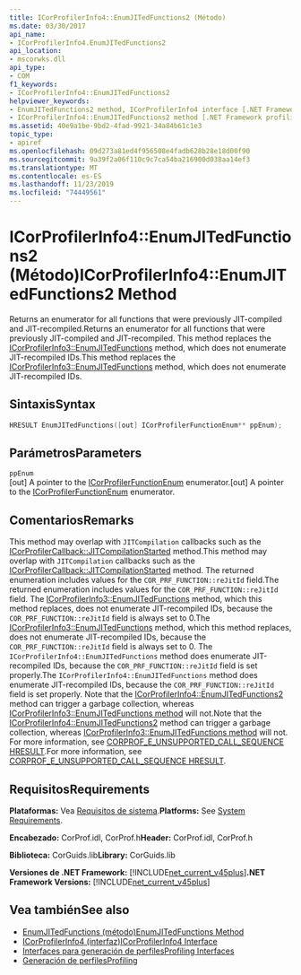 ```yaml
---
title: ICorProfilerInfo4::EnumJITedFunctions2 (Método)
ms.date: 03/30/2017
api_name:
- ICorProfilerInfo4.EnumJITedFunctions2
api_location:
- mscorwks.dll
api_type:
- COM
f1_keywords:
- ICorProfilerInfo4::EnumJITedFunctions2
helpviewer_keywords:
- EnumJITedFunctions2 method, ICorProfilerInfo4 interface [.NET Framework profiling]
- ICorProfilerInfo4::EnumJITedFunctions2 method [.NET Framework profiling]
ms.assetid: 40e9a1be-9bd2-4fad-9921-34a84b61c1e3
topic_type:
- apiref
ms.openlocfilehash: 09d273a81ed4f956508e4fadb628b28e18d00f90
ms.sourcegitcommit: 9a39f2a06f110c9c7ca54ba216900d038aa14ef3
ms.translationtype: MT
ms.contentlocale: es-ES
ms.lasthandoff: 11/23/2019
ms.locfileid: "74449561"
---
```

# <a name="icorprofilerinfo4enumjitedfunctions2-method"></a><span data-ttu-id="0b7ea-102">ICorProfilerInfo4::EnumJITedFunctions2 (Método)</span><span class="sxs-lookup"><span data-stu-id="0b7ea-102">ICorProfilerInfo4::EnumJITedFunctions2 Method</span></span>
<span data-ttu-id="0b7ea-103">Returns an enumerator for all functions that were previously JIT-compiled and JIT-recompiled.</span><span class="sxs-lookup"><span data-stu-id="0b7ea-103">Returns an enumerator for all functions that were previously JIT-compiled and JIT-recompiled.</span></span> <span data-ttu-id="0b7ea-104">This method replaces the [ICorProfilerInfo3::EnumJITedFunctions](../../../../docs/framework/unmanaged-api/profiling/icorprofilerinfo3-enumjitedfunctions-method.md) method, which does not enumerate JIT-recompiled IDs.</span><span class="sxs-lookup"><span data-stu-id="0b7ea-104">This method replaces the [ICorProfilerInfo3::EnumJITedFunctions](../../../../docs/framework/unmanaged-api/profiling/icorprofilerinfo3-enumjitedfunctions-method.md) method, which does not enumerate JIT-recompiled IDs.</span></span>  
  
## <a name="syntax"></a><span data-ttu-id="0b7ea-105">Sintaxis</span><span class="sxs-lookup"><span data-stu-id="0b7ea-105">Syntax</span></span>  
  
```cpp  
HRESULT EnumJITedFunctions([out] ICorProfilerFunctionEnum** ppEnum);  
```  
  
## <a name="parameters"></a><span data-ttu-id="0b7ea-106">Parámetros</span><span class="sxs-lookup"><span data-stu-id="0b7ea-106">Parameters</span></span>  
 `ppEnum`  
 <span data-ttu-id="0b7ea-107">[out] A pointer to the [ICorProfilerFunctionEnum](../../../../docs/framework/unmanaged-api/profiling/icorprofilerfunctionenum-interface.md) enumerator.</span><span class="sxs-lookup"><span data-stu-id="0b7ea-107">[out] A pointer to the [ICorProfilerFunctionEnum](../../../../docs/framework/unmanaged-api/profiling/icorprofilerfunctionenum-interface.md) enumerator.</span></span>  
  
## <a name="remarks"></a><span data-ttu-id="0b7ea-108">Comentarios</span><span class="sxs-lookup"><span data-stu-id="0b7ea-108">Remarks</span></span>  
 <span data-ttu-id="0b7ea-109">This method may overlap with `JITCompilation` callbacks such as the [ICorProfilerCallback::JITCompilationStarted](../../../../docs/framework/unmanaged-api/profiling/icorprofilercallback-jitcompilationstarted-method.md) method.</span><span class="sxs-lookup"><span data-stu-id="0b7ea-109">This method may overlap with `JITCompilation` callbacks such as the [ICorProfilerCallback::JITCompilationStarted](../../../../docs/framework/unmanaged-api/profiling/icorprofilercallback-jitcompilationstarted-method.md) method.</span></span> <span data-ttu-id="0b7ea-110">The returned enumeration includes values for the `COR_PRF_FUNCTION::reJitId` field.</span><span class="sxs-lookup"><span data-stu-id="0b7ea-110">The returned enumeration includes values for the `COR_PRF_FUNCTION::reJitId` field.</span></span> <span data-ttu-id="0b7ea-111">The [ICorProfilerInfo3::EnumJITedFunctions](../../../../docs/framework/unmanaged-api/profiling/icorprofilerinfo3-enumjitedfunctions-method.md) method, which this method replaces, does not enumerate JIT-recompiled IDs, because the `COR_PRF_FUNCTION::reJitId` field is always set to 0.</span><span class="sxs-lookup"><span data-stu-id="0b7ea-111">The [ICorProfilerInfo3::EnumJITedFunctions](../../../../docs/framework/unmanaged-api/profiling/icorprofilerinfo3-enumjitedfunctions-method.md) method, which this method replaces, does not enumerate JIT-recompiled IDs, because the `COR_PRF_FUNCTION::reJitId` field is always set to 0.</span></span> <span data-ttu-id="0b7ea-112">The `ICorProfilerInfo4::EnumJITedFunctions` method does enumerate JIT-recompiled IDs, because the `COR_PRF_FUNCTION::reJitId` field is set properly.</span><span class="sxs-lookup"><span data-stu-id="0b7ea-112">The `ICorProfilerInfo4::EnumJITedFunctions` method does enumerate JIT-recompiled IDs, because the `COR_PRF_FUNCTION::reJitId` field is set properly.</span></span> <span data-ttu-id="0b7ea-113">Note that the [ICorProfilerInfo4::EnumJITedFunctions2](../../../../docs/framework/unmanaged-api/profiling/icorprofilerinfo4-enumjitedfunctions2-method.md) method can trigger a garbage collection, whereas [ICorProfilerInfo3::EnumJITedFunctions method](../../../../docs/framework/unmanaged-api/profiling/icorprofilerinfo3-enumjitedfunctions-method.md) will not.</span><span class="sxs-lookup"><span data-stu-id="0b7ea-113">Note that the [ICorProfilerInfo4::EnumJITedFunctions2](../../../../docs/framework/unmanaged-api/profiling/icorprofilerinfo4-enumjitedfunctions2-method.md) method can trigger a garbage collection, whereas [ICorProfilerInfo3::EnumJITedFunctions method](../../../../docs/framework/unmanaged-api/profiling/icorprofilerinfo3-enumjitedfunctions-method.md) will not.</span></span>  <span data-ttu-id="0b7ea-114">For more information, see [CORPROF_E_UNSUPPORTED_CALL_SEQUENCE HRESULT](../../../../docs/framework/unmanaged-api/profiling/corprof-e-unsupported-call-sequence-hresult.md).</span><span class="sxs-lookup"><span data-stu-id="0b7ea-114">For more information, see [CORPROF_E_UNSUPPORTED_CALL_SEQUENCE HRESULT](../../../../docs/framework/unmanaged-api/profiling/corprof-e-unsupported-call-sequence-hresult.md).</span></span>  
  
## <a name="requirements"></a><span data-ttu-id="0b7ea-115">Requisitos</span><span class="sxs-lookup"><span data-stu-id="0b7ea-115">Requirements</span></span>  
 <span data-ttu-id="0b7ea-116">**Plataformas:** Vea [Requisitos de sistema](../../../../docs/framework/get-started/system-requirements.md).</span><span class="sxs-lookup"><span data-stu-id="0b7ea-116">**Platforms:** See [System Requirements](../../../../docs/framework/get-started/system-requirements.md).</span></span>  
  
 <span data-ttu-id="0b7ea-117">**Encabezado:** CorProf.idl, CorProf.h</span><span class="sxs-lookup"><span data-stu-id="0b7ea-117">**Header:** CorProf.idl, CorProf.h</span></span>  
  
 <span data-ttu-id="0b7ea-118">**Biblioteca:** CorGuids.lib</span><span class="sxs-lookup"><span data-stu-id="0b7ea-118">**Library:** CorGuids.lib</span></span>  
  
 <span data-ttu-id="0b7ea-119">**Versiones de .NET Framework:** [!INCLUDE[net_current_v45plus](../../../../includes/net-current-v45plus-md.md)]</span><span class="sxs-lookup"><span data-stu-id="0b7ea-119">**.NET Framework Versions:** [!INCLUDE[net_current_v45plus](../../../../includes/net-current-v45plus-md.md)]</span></span>  
  
## <a name="see-also"></a><span data-ttu-id="0b7ea-120">Vea también</span><span class="sxs-lookup"><span data-stu-id="0b7ea-120">See also</span></span>

- [<span data-ttu-id="0b7ea-121">EnumJITedFunctions (método)</span><span class="sxs-lookup"><span data-stu-id="0b7ea-121">EnumJITedFunctions Method</span></span>](../../../../docs/framework/unmanaged-api/profiling/icorprofilerinfo3-enumjitedfunctions-method.md)
- [<span data-ttu-id="0b7ea-122">ICorProfilerInfo4 (interfaz)</span><span class="sxs-lookup"><span data-stu-id="0b7ea-122">ICorProfilerInfo4 Interface</span></span>](../../../../docs/framework/unmanaged-api/profiling/icorprofilerinfo4-interface.md)
- [<span data-ttu-id="0b7ea-123">Interfaces para generación de perfiles</span><span class="sxs-lookup"><span data-stu-id="0b7ea-123">Profiling Interfaces</span></span>](../../../../docs/framework/unmanaged-api/profiling/profiling-interfaces.md)
- [<span data-ttu-id="0b7ea-124">Generación de perfiles</span><span class="sxs-lookup"><span data-stu-id="0b7ea-124">Profiling</span></span>](../../../../docs/framework/unmanaged-api/profiling/index.md)
